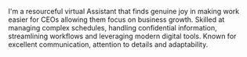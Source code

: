 I'm a resourceful virtual Assistant that finds genuine joy in making work easier for CEOs allowing them focus on business growth.
Skilled at managing complex schedules, handling confidential information, streamlining workflows and leveraging modern digital tools.
Known for excellent communication, attention to details and adaptability. 
